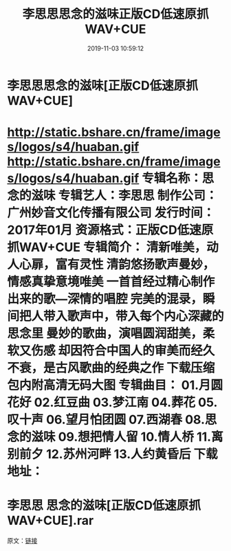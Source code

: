 ﻿---
title: 李思思思念的滋味正版CD低速原抓WAV+CUE
date: 2019-11-03 10:59:12
categories: WAV车载音乐、镜像
tags: 华语中文
---
# 李思思思念的滋味[正版CD低速原抓WAV+CUE]

http://static.bshare.cn/frame/images/logos/s4/huaban.gif
http://static.bshare.cn/frame/images/logos/s4/huaban.gif
专辑名称：思念的滋味
专辑艺人：李思思
制作公司：广州妙音文化传播有限公司
发行时间：2017年01月
资源格式：正版CD低速原抓WAV+CUE
专辑简介：
清新唯美，动人心扉，富有灵性
清韵悠扬歌声曼妙，情感真挚意境唯美
一首首经过精心制作出来的歌—深情的唱腔
完美的混录，瞬间把人带入歌声中，带入每个内心深藏的思念里
曼妙的歌曲，演唱圆润甜美，柔软又伤感
却因符合中国人的审美而经久不衰，是古风歌曲的经典之作
下载压缩包内附高清无码大图
专辑曲目：
01.月圆花好
02.红豆曲
03.梦江南
04.葬花
05.叹十声
06.望月怕团圆
07.西湖春
08.思念的滋味
09.想把情人留
10.情人桥
11.离别前夕
12.苏州河畔
13.人约黄昏后
下载地址：
==============================
李思思 思念的滋味[正版CD低速原抓WAV+CUE].rar
==============================
原文：[链接](https://blog.sina.com.cn/s/blog_1647c7e7601030i24.html)
